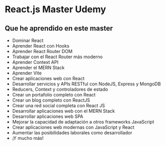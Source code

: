 # React.js Master Udemy
 
## Que he aprendido en este master

<ul>
  <li>Dominar React</li>
  <li>Aprender React con Hooks</li>
  <li>Aprender React Router DOM</li>
  <li>Trabajar con el React Router más moderno</li>
  <li>Aprender Context API</li>
  <li>Aprender el MERN Stack</li>
  <li>Aprender Vite</li>
  <li>Crear aplicaciones web con React</li>
  <li>Desarrollar servicios y APIs RESTful con NodeJS, Express y MongoDB</li>
  <li>Reducers, Context y controladores de estado</li>
  <li>Crear un portafolio completo con React</li>
  <li>Crear un blog completo con ReactJS</li>
  <li>Crear una red social completa con React JS</li>
  <li>Desarrollar aplicaciones web con el MERN Stack</li>
  <li>Desarrollar aplicaciones web SPA</li>
  <li>Mejorar la capacidad de adaptación a otros frameworks JavaScript</li>
  <li>Crear aplicaciones web modernas con JavaScript y React</li>
  <li>Aumentar las posibilidades laborales como desarrollador</li>
  <li>¡Y mucho más!</li>
</ul>